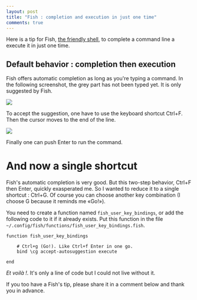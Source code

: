 ```yaml
---
layout: post
title: "Fish : completion and execution in just one time"
comments: true
---
```


Here is a tip for Fish, [the friendly shell](https://fishshell.com/), to complete a command line a execute it in just one time.

## Default behavior : completion then execution

Fish offers automatic completion as long as you're typing a command.
In the following screenshot, the grey part has not been typed yet. It is only
suggested by Fish.

<img src="{{site.baseurl}}/public/images/fish-shell-before-completion.png" class="" />

To accept the suggestion, one have to use the keyboard shortcut Ctrl+F. Then the cursor moves to the end of the line.

<img src="{{site.baseurl}}/public/images/fish-shell-after-completion.png" class="" />

Finally one can push Enter to run the command.

# And now a single shortcut

Fish's automatic completion is very good. But this two-step behavior, Ctrl+F then Enter, quickly exasperated me.
So I wanted to reduce it to a single shortcut : Ctrl+G.
Of course you can choose another key combination (I choose G because it reminds me «Go!»).

You need to create a function named `fish_user_key_bindings`, or add the following code to it if it already exists.
Put this function in the file `~/.config/fish/functions/fish_user_key_bindings.fish`.

```
function fish_user_key_bindings

    # Ctrl+g (Go!). Like Ctrl+f Enter in one go.
    bind \cg accept-autosuggestion execute

end
```

*Et voilà !*. It's only a line of code but I could not live without it.

If you too have a Fish's tip, please share it in a comment below and thank you in advance.
